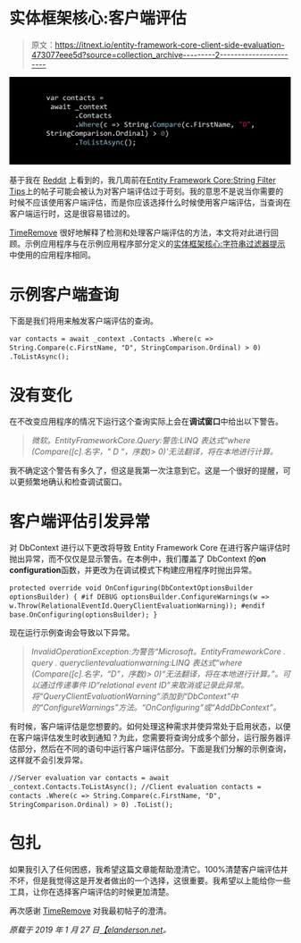 # 实体框架核心:客户端评估

> 原文：<https://itnext.io/entity-framework-core-client-side-evaluation-473077eee5d?source=collection_archive---------2----------------------->

![](img/fe52d0de4ce6d620a700c50dae3077ac.png)

基于我在 [Reddit](https://www.reddit.com/r/dotnet/comments/a9422k/entity_framework_core_string_filter_tips/) 上看到的，我几周前在[Entity Framework Core:String Filter Tips](https://elanderson.net/2018/12/entity-framework-core-string-filter-tips/)上的帖子可能会被认为对客户端评估过于苛刻。我的意思不是说当你需要的时候不应该使用客户端评估，而是你应该选择什么时候使用客户端评估，当查询在客户端运行时，这是很容易错过的。

[TimeRemove](https://www.reddit.com/user/TimeRemove) 很好地解释了检测和处理客户端评估的方法，本文将对此进行回顾。示例应用程序与在示例应用程序部分定义的[实体框架核心:字符串过滤器提示](https://elanderson.net/2018/12/entity-framework-core-string-filter-tips/)中使用的应用程序相同。

# 示例客户端查询

下面是我们将用来触发客户端评估的查询。

```
var contacts = await _context .Contacts .Where(c => String.Compare(c.FirstName, "D", StringComparison.Ordinal) > 0) .ToListAsync();
```

# 没有变化

在不改变应用程序的情况下运行这个查询实际上会在**调试窗口**中给出以下警告。

> *微软。EntityFrameworkCore.Query:警告:LINQ 表达式“where (Compare([c].名字，" D "，序数)> 0)'无法翻译，将在本地进行计算。*

我不确定这个警告有多久了，但这是我第一次注意到它。这是一个很好的提醒，可以更频繁地确认和检查调试窗口。

# 客户端评估引发异常

对 DbContext 进行以下更改将导致 Entity Framework Core 在进行客户端评估时抛出异常，而不仅仅是显示警告。在本例中，我们覆盖了 DbContext 的**on configuration**函数，并更改为在调试模式下构建应用程序时抛出异常。

```
protected override void OnConfiguring(DbContextOptionsBuilder optionsBuilder) { #if DEBUG optionsBuilder.ConfigureWarnings(w => w.Throw(RelationalEventId.QueryClientEvaluationWarning)); #endif base.OnConfiguring(optionsBuilder); }
```

现在运行示例查询会导致以下异常。

> *InvalidOperationException:为警告“Microsoft。EntityFrameworkCore . query . queryclientevaluationwarning:LINQ 表达式“where (Compare([c].名字，“D”，序数)> 0)“无法翻译，将在本地进行计算。”。可以通过传递事件 ID“relational event ID”来取消或记录此异常。将“QueryClientEvaluationWarning”添加到“DbContext”中的“ConfigureWarnings”方法。“OnConfiguring”或“AddDbContext”。*

有时候，客户端评估是您想要的。如何处理这种需求并使异常处于启用状态，以便在客户端评估发生时收到通知？为此，您需要将查询分成多个部分，运行服务器评估部分，然后在不同的语句中运行客户端评估部分。下面是我们分解的示例查询，这样就不会引发异常。

```
//Server evaluation var contacts = await _context.Contacts.ToListAsync(); //Client evaluation contacts = contacts .Where(c => String.Compare(c.FirstName, "D", StringComparison.Ordinal) > 0) .ToList();
```

# 包扎

如果我引入了任何困惑，我希望这篇文章能帮助澄清它。100%清楚客户端评估并不坏，但是我觉得这是开发者做出的一个选择，这很重要。我希望以上能给你一些工具，让你在选择客户端评估的时候更加清楚。

再次感谢 [TimeRemove](https://www.reddit.com/user/TimeRemove) 对我最初帖子的澄清。

*原载于 2019 年 1 月 27 日*[*【elanderson.net*](https://elanderson.net/2019/01/entity-framework-core-client-side-evaluation/)*。*